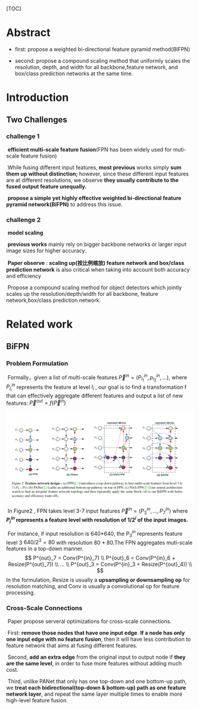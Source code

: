 [TOC]

# Abstract

- first: propose a weighted bi-directional feature pyramid method(BIFPN)

- second: propose a compound scaling method that uniformly scales the resolution, depth, and width for all backbone,feature network, and box/class prediction networks at the same time.



# Introduction



## Two Challenges

### challenge 1

​	**efficient multi-scale feature fusion**(FPN has been widely used for muti-scale feature fusion)

​	While fusing different input features, **most previous** works simply **sum them up without distinction;** however, since these different input features are at different resolutions, we observe **they usually contribute to the fused output feature unequally.**

​	**propose a simple yet highly effective weighted bi-directional feature pyramid network(BiFPN)** to address this issue.

### challenge 2

​	**model scaling**

​	**previous works** mainly rely on bigger backbone networks or larger input image sizes for higher accuracy.

​	**Paper observe** : **scaling up(按比例缩放) feature network and box/class prediction network** is also critical when taking into account both accuracy and efficiency

​	Propose a compound scaling method for object detectors which jointly scales up the resolution/depth/width for all backbone, feature network,box/class prediction network.



# Related work



## BiFPN

### Problem Formulation

​	Formally，given a list of multi-scale features $\overrightarrow{P}^{in} = (P^{in}_{l_1}, p^{in}_{l_2},...)$, where $P^{in}_{l_i}$ represents the feature at level $l_i$ , our goal is to find a transformation f that can effectively aggregate different features and output a list of new features: $\overrightarrow{P}^{out} = f(\overrightarrow{P}^{in})$ 

![](img/EDet-fpn.png)

​		In Figure2 , FPN takes level 3-7 input features $\overrightarrow{P}^{in} = (P^{in}_3,...,P^{in}_7)$  where **$P^{in}_i$ represents a feature level with resolution of $1/2^i$ of the input images.**

​			For instance, if input resolution is 640*640, the $P^{in}_3$ represents feature level 3 $640/2^3 = 80$ with resolution 80 * 80.The FPN aggregates muti-scale features in a top-down manner.
$$
P^{out}_7 = Conv(P^{in}_7) \\
P^{out}_6 = Conv(P^{in}_6 + Resize(P^{out}_7)) \\
... \\
P^{out}_3 = Conv(P^{in}_3 + Resize(P^{out}_4)) \\
$$
 	In the formulation, Resize is usually a **upsampling or downsampling op** for resolution matching, and Conv is usually a convolutional op for feature processing.



### Cross-Scale Connections

​		Paper propose serveral optimizations for cross-scale connections.

​		First: **remove those nodes that have one input edge**. **If a node has only one input edge with no feature fusion**, then it will have less contribution to feature network that aims at fusing different features.

​		Second, **add an extra edge** from the original input to output node if **they are the same level**, in order to fuse more features without adding much cost.

​	   Third, unlike PANet that only has one top-down and one bottom-up path, we **treat each bidirectional(top-down & bottom-up) path as one feature network layer**, and repeat the same layer multiple times to enable more high-level feature fusion.

​	

